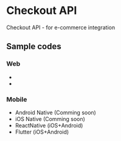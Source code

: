 # Checkout API
Checkout API - for e-commerce integration

## Sample codes
### Web
* [Python Flask]: https://github.com/ubill24/checkout-api/tree/master/examples/web/flask
* [arbitrary case-insensitive reference text]: https://www.mozilla.org
### Mobile
* Android Native (Comming soon)
* iOS Native (Comming soon)
* ReactNative (iOS+Android)
* Flutter (iOS+Android)
